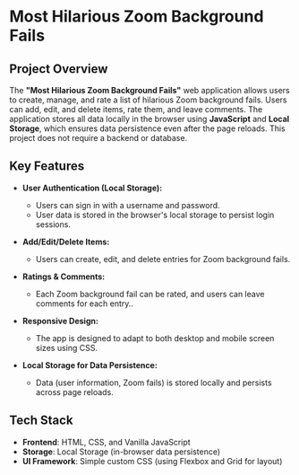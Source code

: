 # Most Hilarious Zoom Background Fails

## Project Overview

The **"Most Hilarious Zoom Background Fails"** web application allows users to create, manage, and rate a list of hilarious Zoom background fails. Users can add, edit, and delete items, rate them, and leave comments. The application stores all data locally in the browser using **JavaScript** and **Local Storage**, which ensures data persistence even after the page reloads. This project does not require a backend or database.

## Key Features

- **User Authentication (Local Storage):**
  - Users can sign in with a username and password.
  - User data is stored in the browser's local storage to persist login sessions.

- **Add/Edit/Delete Items:**
  - Users can create, edit, and delete entries for Zoom background fails.
  
- **Ratings & Comments:**
  - Each Zoom background fail can be rated, and users can leave comments for each entry..
  
- **Responsive Design:**
  - The app is designed to adapt to both desktop and mobile screen sizes using CSS.

- **Local Storage for Data Persistence:**
  - Data (user information, Zoom fails) is stored locally and persists across page reloads.

## Tech Stack

- **Frontend**: HTML, CSS, and Vanilla JavaScript
- **Storage**: Local Storage (in-browser data persistence)
- **UI Framework**: Simple custom CSS (using Flexbox and Grid for layout)

